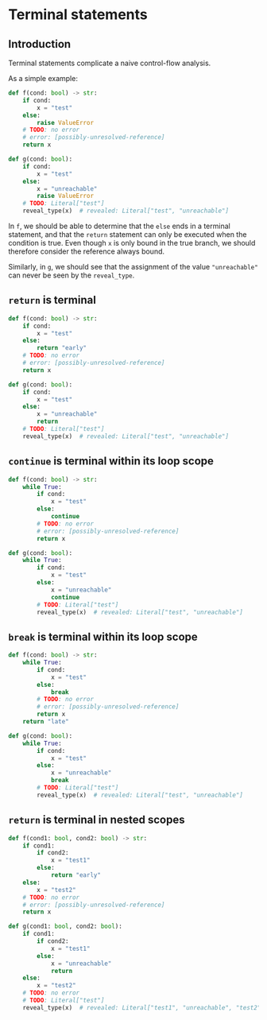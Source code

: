 # Terminal statements

## Introduction

Terminal statements complicate a naive control-flow analysis.

As a simple example:

```py
def f(cond: bool) -> str:
    if cond:
        x = "test"
    else:
        raise ValueError
    # TODO: no error
    # error: [possibly-unresolved-reference]
    return x

def g(cond: bool):
    if cond:
        x = "test"
    else:
        x = "unreachable"
        raise ValueError
    # TODO: Literal["test"]
    reveal_type(x)  # revealed: Literal["test", "unreachable"]
```

In `f`, we should be able to determine that the `else` ends in a terminal statement, and that the
`return` statement can only be executed when the condition is true. Even though `x` is only bound in
the true branch, we should therefore consider the reference always bound.

Similarly, in `g`, we should see that the assignment of the value `"unreachable"` can never be seen
by the `reveal_type`.

## `return` is terminal

```py
def f(cond: bool) -> str:
    if cond:
        x = "test"
    else:
        return "early"
    # TODO: no error
    # error: [possibly-unresolved-reference]
    return x

def g(cond: bool):
    if cond:
        x = "test"
    else:
        x = "unreachable"
        return
    # TODO: Literal["test"]
    reveal_type(x)  # revealed: Literal["test", "unreachable"]
```

## `continue` is terminal within its loop scope

```py
def f(cond: bool) -> str:
    while True:
        if cond:
            x = "test"
        else:
            continue
        # TODO: no error
        # error: [possibly-unresolved-reference]
        return x

def g(cond: bool):
    while True:
        if cond:
            x = "test"
        else:
            x = "unreachable"
            continue
        # TODO: Literal["test"]
        reveal_type(x)  # revealed: Literal["test", "unreachable"]
```

## `break` is terminal within its loop scope

```py
def f(cond: bool) -> str:
    while True:
        if cond:
            x = "test"
        else:
            break
        # TODO: no error
        # error: [possibly-unresolved-reference]
        return x
    return "late"

def g(cond: bool):
    while True:
        if cond:
            x = "test"
        else:
            x = "unreachable"
            break
        # TODO: Literal["test"]
        reveal_type(x)  # revealed: Literal["test", "unreachable"]
```

## `return` is terminal in nested scopes

```py
def f(cond1: bool, cond2: bool) -> str:
    if cond1:
        if cond2:
            x = "test1"
        else:
            return "early"
    else:
        x = "test2"
    # TODO: no error
    # error: [possibly-unresolved-reference]
    return x

def g(cond1: bool, cond2: bool):
    if cond1:
        if cond2:
            x = "test1"
        else:
            x = "unreachable"
            return
    else:
        x = "test2"
    # TODO: no error
    # TODO: Literal["test"]
    reveal_type(x)  # revealed: Literal["test1", "unreachable", "test2"]
```
